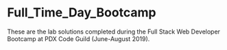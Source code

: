 # Full_Time_Day_Bootcamp

These are the lab solutions completed during the Full Stack Web Developer Bootcamp at PDX Code Guild (June-August 2019).
